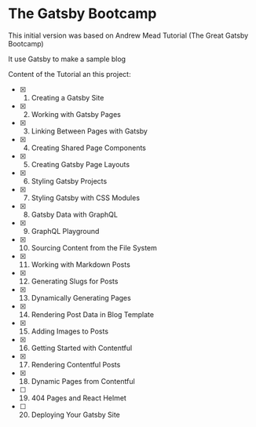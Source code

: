 # The Gatsby Bootcamp #

This initial version was based on Andrew Mead Tutorial (The Great Gatsby Bootcamp)

It use Gatsby to make a sample blog

Content of the Tutorial an this project:

- [X] 1. Creating a Gatsby Site
- [X] 2. Working with Gatsby Pages
- [X] 3. Linking Between Pages with Gatsby
- [X] 4. Creating Shared Page Components
- [X] 5. Creating Gatsby Page Layouts
- [X] 6. Styling Gatsby Projects
- [X] 7. Styling Gatsby with CSS Modules
- [X] 8. Gatsby Data with GraphQL
- [X] 9. GraphQL Playground
- [X] 10. Sourcing Content from the File System
- [X] 11. Working with Markdown Posts
- [X] 12. Generating Slugs for Posts
- [X] 13. Dynamically Generating Pages
- [X] 14. Rendering Post Data in Blog Template
- [X] 15. Adding Images to Posts
- [X] 16. Getting Started with Contentful
- [X] 17. Rendering Contentful Posts
- [X] 18. Dynamic Pages from Contentful
- [ ] 19. 404 Pages and React Helmet
- [ ] 20. Deploying Your Gatsby Site

